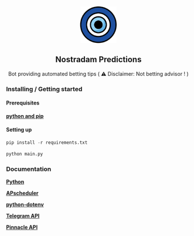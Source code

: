 <p align="center">
    <a href="https://github.com/adamlouafi/nostradam_predictions">
        <img src="./logo.svg" alt=Logo width="100" height="100">
    </a>
    <h2 align="center">Nostradam Predictions</h2>
    <p align="center">Bot providing automated betting tips ( ⚠️ Disclaimer: Not betting advisor ! )</p>
</p> 

### Installing / Getting started
#### Prerequisites

**[python and pip](https://www.python.org/downloads/ "python.org download page")**


#### Setting up
```python
pip install -r requirements.txt
```
```python
python main.py
```
### Documentation
**[Python](https://docs.python.org/3/ "python.org documentation")**

**[APscheduler](https://apscheduler.readthedocs.io/en/stable/ "apscheduler.readthedocs.io documentation")**

**[python-dotenv](https://pypi.org/project/python-dotenv/ "python-dotenv PyPi page")**

**[Telegram API](https://core.telegram.org/bots/api "telegram.org bot API documentation")**

**[Pinnacle API](https://pinnacleapi.github.io/ "Pinnacle Open API Specifications")**


